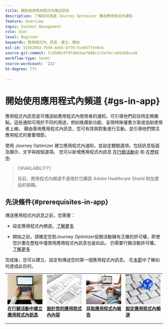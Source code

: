 ```yaml
---
title: 開始使用應用程式內傳送訊息
description: 了解如何透過 Journey Optimizer 傳送應用程式內通知
feature: Overview
topic: Content Management
role: User
level: Beginner
keywords: 應用程式內、訊息、建立、開始
exl-id: 51562843-7b50-4eb5-bf79-5ce03f7549cb
source-git-commit: 7c4509c0f9fd0d3aefb88c2c5ef4ccab5d58ace8
workflow-type: tm+mt
source-wordcount: '221'
ht-degree: 77%

---
```


# 開始使用應用程式內頻道 {#gs-in-app}

應用程式內訊息是可傳送給應用程式內使用者的通知，可引導他們前往特定興趣點。這些通知可用於不同的用途，例如推廣新功能、呈現特殊優惠方案或協助使用者上線。 藉由善用應用程式內訊息，您可有效與對象進行互動，並引導他們關注應用程式的重要環節。

使用 Journey Optimizer 建立應用程式內通知，並設定體驗選項，包括訊息版面及顯示、文字與按鈕選項。 您可以新增應用程式內訊息 [在行銷活動中](create-in-app.md) 和 [在歷程中](create-in-app-journey.md).

>[!AVAILABILITY]
>
>目前，應用程式內頻道不適用於已購買 Adobe Healthcare Shield 附加產品的組織。
>

## 先決條件{#prerequisites-in-app}

傳送應用程式內訊息之前，您需要：

* 設定應用程式內頻道。[了解更多](inapp-configuration.md)

* 開始之前，請確定您對Journey Optimizer促銷活動擁有正確的許可權，即使您計畫在歷程中僅使用應用程式內訊息也是如此。 仍需要行銷活動許可權。 [了解更多](../campaigns/get-started-with-campaigns.md#campaign-prerequisites)

完成後，您可以建立、設定和傳送您的第一個應用程式內訊息。 在[本節](create-in-app.md)中了解如何達成此目的。

<table style="table-layout:fixed"><tr style="border: 0;">
<td>
<a href="create-in-app.md">
<img alt="銷售機會" src="../assets/do-not-localize/inapp-create.jpeg">
</a>
<div><a href="create-in-app.md"><strong>在行銷活動中建立應用程式內訊息</strong>
</div>
<p>
</td>
<td>
<a href="design-in-app.md">
<img alt="不頻繁" src="../assets/do-not-localize/inapp-design.jpg">
</a>
<div>
<a href="design-in-app.md"><strong>設計您的應用程式內內容</strong></a>
</div>
<p></td>
<td>
<a href="../reports/campaign-global-report.md#inapp-global">
<img alt="驗證" src="../assets/do-not-localize/inapp-report.jpg">
</a>
<div>
<a href="../reports/campaign-global-report.md#inapp-global"><strong>存取應用程式內報告</strong></a>
</div>
<p>
</td>
<td>
<a href="inapp-configuration.md">
<img alt="驗證" src="../assets/do-not-localize/inapp-config.jpg">
</a>
<div>
<a href="inapp-configuration.md"><strong>設定應用程式內頻道</strong></a>
</div>
<p>
</td>
</tr></table>
